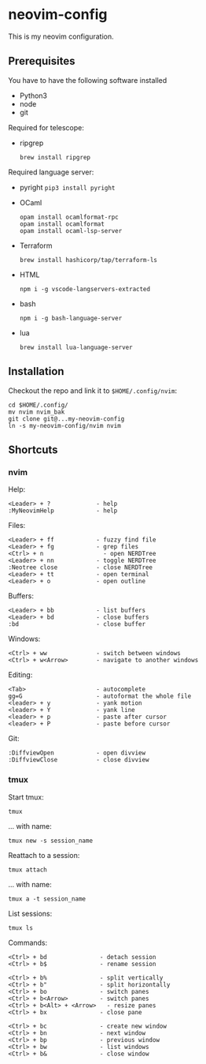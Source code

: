 # neovim-config

This is my neovim configuration.

## Prerequisites

You have to have the following software installed

* Python3
* node
* git

Required for telescope:

* ripgrep
    ```
    brew install ripgrep
    ```

Required language server:

* pyright
    `pip3 install pyright`

* OCaml
    ```
    opam install ocamlformat-rpc
    opam install ocamlformat
    opam install ocaml-lsp-server
    ```
* Terraform
    ```
    brew install hashicorp/tap/terraform-ls
    ```

* HTML
    ```
    npm i -g vscode-langservers-extracted
    ```

* bash
    ```
    npm i -g bash-language-server
    ```

* lua

    ```
    brew install lua-language-server
    ```

## Installation

Checkout the repo and link it to `$HOME/.config/nvim`:

    cd $HOME/.config/
    mv nvim nvim_bak
    git clone git@...my-neovim-config
    ln -s my-neovim-config/nvim nvim


## Shortcuts

### nvim

Help:
```
<Leader> + ?             - help
:MyNeovimHelp            - help
```


Files:
```
<Leader> + ff            - fuzzy find file
<Leader> + fg            - grep files
<Ctrl> + n                 - open NERDTree
<Leader> + nn            - toggle NERDTree
:Neotree close           - close NERDTree
<Leader> + tt            - open terminal
<Leader> + o             - open outline
```

Buffers:
```
<Leader> + bb            - list buffers
<Leader> + bd            - close buffers
:bd                      - close buffer
```

Windows:
```
<Ctrl> + ww              - switch between windows
<Ctrl> + w<Arrow>        - navigate to another windows
```

Editing:
```
<Tab>                    - autocomplete
gg=G                     - autoformat the whole file
<leader> + y             - yank motion
<leader> + Y             - yank line
<leader> + p             - paste after cursor
<leader> + P             - paste before cursor
```

Git:
```
:DiffviewOpen            - open divview
:DiffviewClose           - close divview
```

### tmux

Start tmux:

    tmux

... with name:

    tmux new -s session_name

Reattach to a session:

    tmux attach

... with name:

    tmux a -t session_name

List sessions:

    tmux ls

Commands:
```
<Ctrl> + bd               - detach session
<Ctrl> + b$               - rename session

<Ctrl> + b%               - split vertically
<Ctrl> + b"               - split horizontally
<Ctrl> + bo               - switch panes
<Ctrl> + b<Arrow>         - switch panes
<Ctrl> + b<Alt> + <Arrow>   - resize panes
<Ctrl> + bx               - close pane

<Ctrl> + bc               - create new window
<Ctrl> + bn               - next window
<Ctrl> + bp               - previous window
<Ctrl> + bw               - list windows
<Ctrl> + b&               - close window
```
